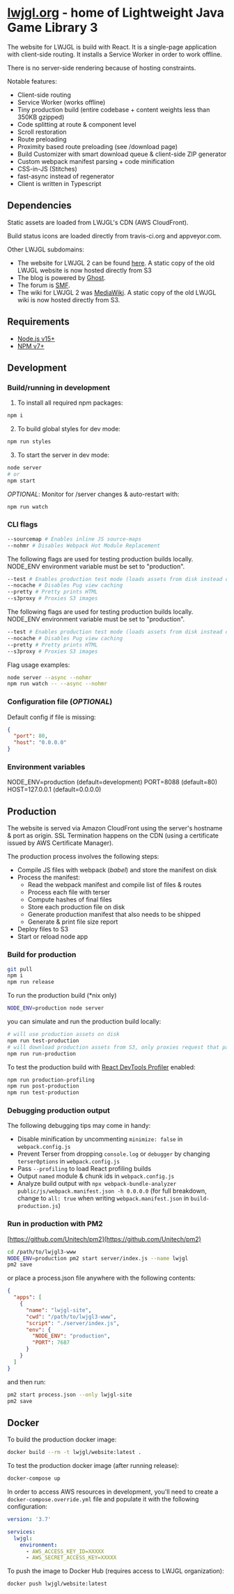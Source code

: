 # [lwjgl.org](https://www.lwjgl.org) - home of Lightweight Java Game Library 3

The website for LWJGL is build with React. It is a single-page application with client-side routing. It installs a Service Worker in order to work offline.

There is no server-side rendering because of hosting constraints.

Notable features:

- Client-side routing
- Service Worker (works offline)
- Tiny production build (entire codebase + content weights less than 350KB gzipped)
- Code splitting at route & component level
- Scroll restoration
- Route preloading
- Proximity based route preloading (see /download page)
- Build Customizer with smart download queue & client-side ZIP generator
- Custom webpack manifest parsing + code minification
- CSS-in-JS (Stitches)
- fast-async instead of regenerator
- Client is written in Typescript

## Dependencies

Static assets are loaded from LWJGL's CDN (AWS CloudFront).

<!-- We use [Google Analytics](https://www.google.com/analytics) for tracking. -->

Build status icons are loaded directly from travis-ci.org and appveyor.com.

Other LWJGL subdomains:

- The website for LWJGL 2 can be found [here](https://github.com/LWJGL/lwjgl-www). A static copy of the old LWJGL website is now hosted directly from S3
- The blog is powered by [Ghost](https://ghost.org/).
- The forum is [SMF](https://simplemachines.org/).
- The wiki for LWJGL 2 was [MediaWiki](https://www.mediawiki.org/). A static copy of the old LWJGL wiki is now hosted directly from S3.

## Requirements

- [Node.js v15+](https://nodejs.org/)
- [NPM v7+](https://npmjs.com/)

## Development

### Build/running in development

1.  To install all required npm packages:

```bash
npm i
```

2. To build global styles for dev mode:

```bash
npm run styles
```

3.  To start the server in dev mode:

```bash
node server
# or
npm start
```

_OPTIONAL_: Monitor for /server changes & auto-restart with:

```bash
npm run watch
```

### CLI flags

```bash
--sourcemap # Enables inline JS source-maps
--nohmr # Disables Webpack Hot Module Replacement
```

The following flags are used for testing production builds locally.
NODE_ENV environment variable must be set to "production".

```bash
--test # Enables production test mode (loads assets from disk instead of S3)
--nocache # Disables Pug view caching
--pretty # Pretty prints HTML
--s3proxy # Proxies S3 images
```

The following flags are used for testing production builds locally.
NODE_ENV environment variable must be set to "production".

```bash
--test # Enables production test mode (loads assets from disk instead of S3)
--nocache # Disables Pug view caching
--pretty # Pretty prints HTML
--s3proxy # Proxies S3 images
```

Flag usage examples:

```bash
node server --async --nohmr
npm run watch -- --async --nohmr
```

### Configuration file (_OPTIONAL_)

Default config if file is missing:

```json
{
  "port": 80,
  "host": "0.0.0.0"
}
```

### Environment variables

NODE_ENV=production (default=development)
PORT=8088 (default=80)
HOST=127.0.0.1 (default=0.0.0.0)

## Production

The website is served via Amazon CloudFront using the server's hostname & port as origin.
SSL Termination happens on the CDN (using a certificate issued by AWS Certificate Manager).

The production process involves the following steps:

- Compile JS files with webpack (_babel_) and store the manifest on disk
- Process the manifest:
  - Read the webpack manifest and compile list of files & routes
  - Process each file with terser
  - Compute hashes of final files
  - Store each production file on disk
  - Generate production manifest that also needs to be shipped
  - Generate & print file size report
- Deploy files to S3
- Start or reload node app

### Build for production

```bash
git pull
npm i
npm run release
```

To run the production build (\*nix only)

```bash
NODE_ENV=production node server
```

you can simulate and run the production build locally:

```bash
# will use production assets on disk
npm run test-production
# will download production assets from S3, only proxies request that pass through Cloudfront
npm run run-production
```

To test the production build with [React DevTools Profiler](https://reactjs.org/blog/2018/09/10/introducing-the-react-profiler.html) enabled:

```bash
npm run production-profiling
npm run post-production
npm run test-production
```

### Debugging production output

The following debugging tips may come in handy:

- Disable minification by uncommenting `minimize: false` in `webpack.config.js`
- Prevent Terser from dropping `console.log` or `debugger` by changing `terserOptions` in `webpack.config.js`
- Pass `--profiling` to load React profiling builds
- Output `named` module & chunk ids in `webpack.config.js`
- Analyze build output with `npx webpack-bundle-analyzer public/js/webpack.manifest.json -h 0.0.0.0` (for full breakdown, change to `all: true` when writing `webpack.manifest.json` in `build-production.js`)

### Run in production with PM2

[https://github.com/Unitech/pm2](https://github.com/Unitech/pm2)

```bash
cd /path/to/lwjgl3-www
NODE_ENV=production pm2 start server/index.js --name lwjgl
pm2 save
```

or place a process.json file anywhere with the following contents:

```json
{
  "apps": [
    {
      "name": "lwjgl-site",
      "cwd": "/path/to/lwjgl3-www",
      "script": "./server/index.js",
      "env": {
        "NODE_ENV": "production",
        "PORT": 7687
      }
    }
  ]
}
```

and then run:

```bash
pm2 start process.json --only lwjgl-site
pm2 save
```

## Docker

To build the production docker image:

```bash
docker build --rm -t lwjgl/website:latest .
```

To test the production docker image (after running release):

```bash
docker-compose up
```

In order to access AWS resources in development, you'll need to create
a `docker-compose.override.yml` file and populate it with the following configuration:

```yml
version: '3.7'

services:
  lwjgl:
    environment:
      - AWS_ACCESS_KEY_ID=XXXXX
      - AWS_SECRET_ACCESS_KEY=XXXXX
```

To push the image to Docker Hub (requires access to LWJGL organization):

```bash
docker push lwjgl/website:latest
```

